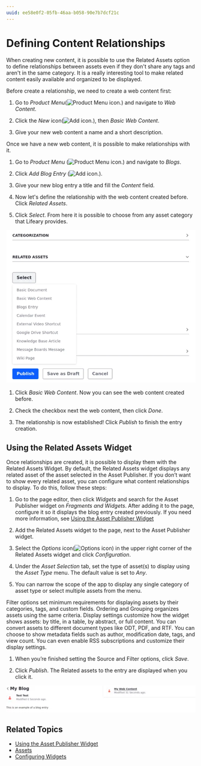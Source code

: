 ```yaml
---
uuid: ee58e0f2-05fb-46aa-b058-90e7b7dcf21c
---
```

# Defining Content Relationships

When creating new content, it is possible to use the Related Assets option to define relationships between assets even if they don't share any tags and aren't in the same category. It is a really interesting tool to make related content easily available and organized to be displayed.

Before create a relationship, we need to create a web content first:

1. Go to *Product Menu*(![Product Menu icon.](../../images/icon-product-menu.png)) and navigate to *Web Content*.

1. Click the *New* icon(![Add icon.](../../images/icon-add.png)), then *Basic Web Content*.

1. Give your new web content a name and a short description.

Once we have a new web content, it is possible to make relationships with it.  

 1. Go to *Product Menu* (![Product Menu icon.](../../images/icon-product-menu.png)) and navigate to *Blogs*.

 1. Click *Add Blog Entry* (![Add icon.](../../images/icon-add.png)).

 1. Give your new blog entry a title and fill the *Content* field.

1. Now let's define the relationship with the web content created before. Click *Related Assets*.

1. Click *Select*. From here it is possible to choose from any asset category that Lifeary provides.

![Click on Related Assets and the dropdown menu will be displayed.](./defining-content-relationships/images/01.png)

1. Click *Basic Web Content*. Now you can see the web content created before.

1. Check the checkbox next the web content, then click *Done*.

1. The relationship is now established! Click *Publish* to finish the entry creation.

## Using the Related Assets Widget

Once relationships are created, it is possible to display them with the Related Assets Widget. By default, the Related Assets widget displays any related asset of the asset selected in the Asset Publisher. If you don’t want to show every related asset, you can configure what content relationships to display. To do this, follow these steps:

1. Go to the page editor, then click *Widgets* and search for the Asset Publisher widget on *Fragments and Widgets*. After adding it to the page, configure it so it displays the blog entry created previously. If you need more information, see [Using the Asset Publisher Widget](../../../../../dxp/latest/en/site-building/displaying-content/using-the-asset-publisher-widget.md)

1. Add the Related Assets widget to the page, next to the Asset Publisher widget.

1. Select the *Options* icon(![Options icon](../../images/icon-actions.png)) in the upper right corner of the Related Assets widget and click *Configuration*.

1. Under the *Asset Selection* tab, set the type of asset(s) to display using the *Asset Type* menu. The default value is set to *Any*.

1. You can narrow the scope of the app to display any single category of asset type or select multiple assets from the menu.

Filter options set minimum requirements for displaying assets by their categories, tags, and custom fields. Ordering and Grouping organizes assets using the same criteria. Display settings customize how the widget shows assets: by title, in a table, by abstract, or full content. You can convert assets to different document types like ODT, PDF, and RTF. You can choose to show metadata fields such as author, modification date, tags, and view count. You can even enable RSS subscriptions and customize their display settings.

1. When you’re finished setting the Source and Filter options, click *Save*.

1. Click *Publish*. The Related assets to the entry are displayed when you click it.

![Click on the entry and the related assets are displayed.](./defining-content-relationships/images/02.png)

## Related Topics

* [Using the Asset Publisher Widget](../../../../../dxp/latest/en/site-building/displaying-content/using-the-asset-publisher-widget.md)
* [Assets](assets.md)
* [Configuring Widgets](../../../../../dxp/latest/en/site-building/creating-pages/page-fragments-and-widgets/using-widgets/configuring-widgets.md)


